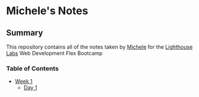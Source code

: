 # Michele's Notes
## Summary

This repository contains all of the notes taken by [Michele](https://github.com/schmmv) for the [Lighthouse Labs](https://www.lighthouselabs.ca/) Web Development Flex Bootcamp

### Table of Contents
* [Week 1](/Week_1/)
  * [Day 1](/Week_1/Day_1/)